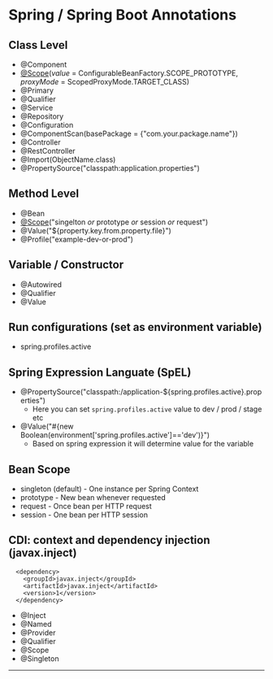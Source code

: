 # Spring / Spring Boot Annotations

## Class Level
- @Component
- [@Scope](#bean-scope)(*value* = ConfigurableBeanFactory.SCOPE_PROTOTYPE, *proxyMode* = ScopedProxyMode.TARGET_CLASS)
- @Primary
- @Qualifier
- @Service
- @Repository
- @Configuration
- @ComponentScan(basePackage = {"com.your.package.name"})
- @Controller
- @RestController
- @Import(ObjectName.class)
- @PropertySource("classpath:application.properties")

## Method Level
- @Bean
- [@Scope](#bean-scope)("singelton *or* prototype *or* session *or* request")
- @Value("${property.key.from.property.file}")
- @Profile("example-dev-or-prod")

## Variable / Constructor
- @Autowired
- @Qualifier
- @Value

## Run configurations (set as environment variable)
- spring.profiles.active

## Spring Expression Languate (SpEL)
- @PropertySource("classpath:/application-${spring.profiles.active}.properties")
	- Here you can set `spring.profiles.active` value to dev / prod / stage etc
- @Value("#{new Boolean(environment['spring.profiles.active']=='dev')}")
	- Based on spring expression it will determine value for the variable

## <a name="bean-scope"></a>Bean Scope
- singleton (default) - One instance per Spring Context
- prototype - New bean whenever requested
- request - Once bean per HTTP request
- session - One bean per HTTP session

## CDI: context and dependency injection (javax.inject)
```
  <dependency>
    <groupId>javax.inject</groupId>
    <artifactId>javax.inject</artifactId>
    <version>1</version>
  </dependency>
```
- @Inject
- @Named
- @Provider
- @Qualifier
- @Scope
- @Singleton

<hr>
